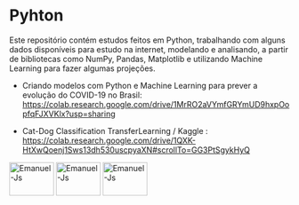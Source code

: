 # Pyhton


Este repositório contém estudos feitos em Python, trabalhando com alguns dados disponíveis para estudo na internet, modelando e analisando, a partir de bibliotecas como NumPy, Pandas, Matplotlib e utilizando Machine Learning para fazer algumas projeções. 


- Criando modelos com Python e Machine Learning para prever a evolução do COVID-19 no Brasil: https://colab.research.google.com/drive/1MrRO2aVYmfGRYmUD9hxpOopfqFJXVKlx?usp=sharing

- Cat-Dog Classification TransferLearning / Kaggle : https://colab.research.google.com/drive/1QXK-HtXwQoenj1Sws13dh530uscpyaXN#scrollTo=GG3PtSgykHyQ







<div>
<img align="center" alt="Emanuel-Js" height="60" width="80" src="https://cdn.jsdelivr.net/gh/devicons/devicon/icons/python/python-original-wordmark.svg"> 

<img align="center" alt="Emanuel-Js" height="60" width="80" src="https://cdn.jsdelivr.net/gh/devicons/devicon/icons/pandas/pandas-original-wordmark.svg"> 

<img align="center" alt="Emanuel-Js" height="60" width="80" src="https://cdn.jsdelivr.net/gh/devicons/devicon/icons/numpy/numpy-original-wordmark.svg"> 
</div>

